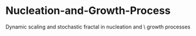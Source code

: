 # Nucleation-and-Growth-Process
Dynamic scaling and stochastic fractal in nucleation and  \\   growth processes
